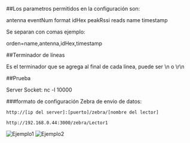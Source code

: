 

##Los parametros permitidos en la configuración son: 

antenna
eventNum
format
idHex
peakRssi
reads
name
timestamp

Se separan con comas ejemplo: 

orden=name,antenna,idHex,timestamp


##Terminador de líneas

Es el terminador que se agrega al final de cada linea, puede ser \n o \r\n

##Prueba

Server Socket: nc -l 10000

###formato de configuración Zebra de envio de datos: 

```http://[ip del server]:[puerto]/zebra/[nombre del lector]```

```http://192.168.0.44:3000/zebra/Lector1```

![Ejemplo1](./ejemplo1.png)
![Ejemplo2](./ejemplo2.png)


